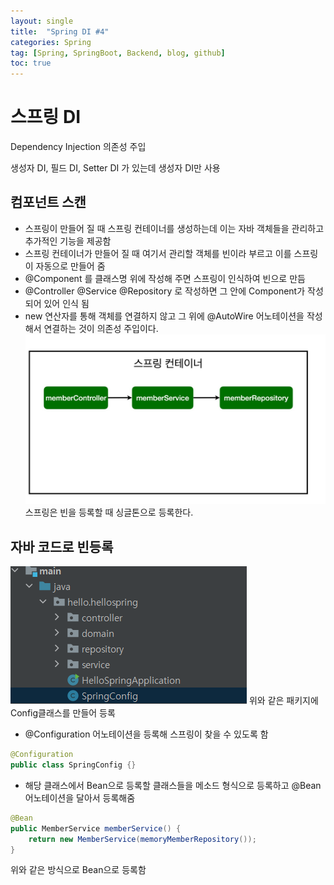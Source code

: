 ```yaml
---
layout: single
title:  "Spring DI #4"
categories: Spring
tag: [Spring, SpringBoot, Backend, blog, github]
toc: true
---
```


# 스프링 DI
Dependency Injection 의존성 주입

생성자 DI, 필드 DI, Setter DI 가 있는데 생성자 DI만 사용

## 컴포넌트 스캔
- 스프링이 만들어 질 때 스프링 컨테이너를 생성하는데 이는 자바 객체들을 관리하고 추가적인 기능을 제공함
- 스프링 컨테이너가 만들어 질 때 여기서 관리할 객체를 빈이라 부르고 이를 스프링이 자동으로 만들어 줌
- @Component 를 클래스명 위에 작성해 주면 스프링이 인식하여 빈으로 만듬
- @Controller @Service @Repository 로 작성하면 그 안에 Component가 작성되어 있어 인식 됨
- new 연산자를 통해 객체를 연결하지 않고 그 위에 @AutoWire 어노테이션을 작성해서 연결하는 것이 의존성 주입이다.
![spring4](/assets/images/spring_container.jpg)
스프링은 빈을 등록할 때 싱글톤으로 등록한다.

## 자바 코드로 빈등록
![spring5](/assets/images/spring_config_package.png)
위와 같은 패키지에 Config클래스를 만들어 등록
- @Configuration 어노테이션을 등록해 스프링이 찾을 수 있도록 함
```java
@Configuration
public class SpringConfig {}
```
- 해당 클래스에서 Bean으로 등록할 클래스들을 메소드 형식으로 등록하고 @Bean 어노테이션을 달아서 등록해줌
```java
@Bean
public MemberService memberService() {
	return new MemberService(memoryMemberRepository());
}
```
위와 같은 방식으로 Bean으로 등록함